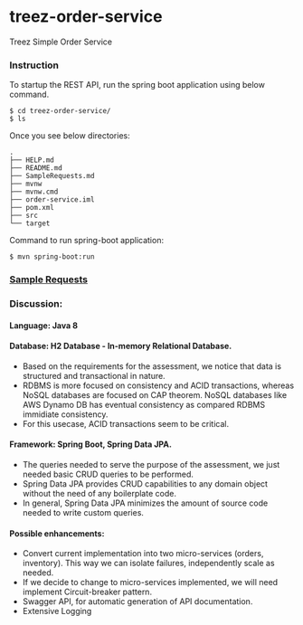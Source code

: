 # treez-order-service
Treez Simple Order Service 

### Instruction

To startup the REST API, run the spring boot application using below command.
```shell script
$ cd treez-order-service/
$ ls
```

Once you see below directories:
```
.
├── HELP.md
├── README.md
├── SampleRequests.md
├── mvnw
├── mvnw.cmd
├── order-service.iml
├── pom.xml
├── src
└── target

```

Command to run spring-boot application:
```shell script
$ mvn spring-boot:run
```

### [Sample Requests](SampleRequests.md)

### Discussion:
#### Language: Java 8
#### Database: H2 Database - In-memory Relational Database. 
- Based on the requirements for the assessment, we notice that data is structured and transactional in nature. 
- RDBMS is more focused on consistency and ACID transactions, whereas NoSQL databases are focused on CAP theorem. NoSQL databases like AWS Dynamo DB has eventual consistency as compared RDBMS immidiate consistency. 
- For this usecase, ACID transactions seem to be critical. 

#### Framework: Spring Boot, Spring Data JPA. 
- The queries needed to serve the purpose of the assessment, we just needed basic CRUD queries to be performed. 
- Spring Data JPA provides CRUD capabilities to any domain object without the need of any boilerplate code.
- In general, Spring Data JPA minimizes the amount of source code needed to write custom queries.


#### Possible enhancements:
- Convert current implementation into two micro-services (orders, inventory). This way we can isolate failures, independently scale as needed. 
- If we decide to change to micro-services implemented, we will need implement Circuit-breaker pattern.
- Swagger API, for automatic generation of API documentation. 
- Extensive Logging 
